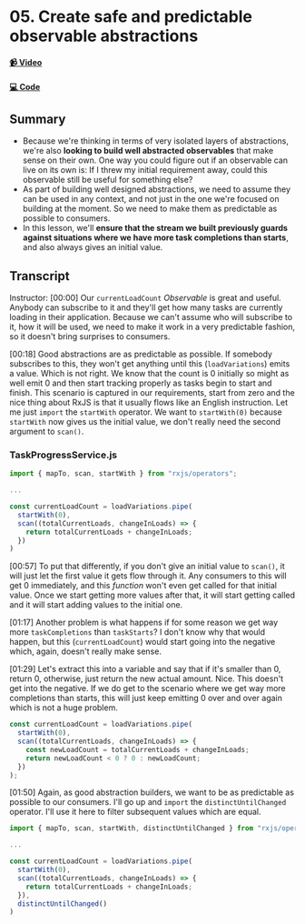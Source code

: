 # 05. Create safe and predictable observable abstractions

#### [📹 Video](https://egghead.io/lessons/rxjs-create-safe-and-predictable-observable-abstractions)

#### [💻 Code](https://github.com/rarmatei/egghead-thinking-reactively/blob/lesson-05/src/lesson-code/TaskProgressService.js)

## Summary

- Because we're thinking in terms of very isolated layers of abstractions, we're also **looking to build well abstracted observables** that make sense on their own. One way you could figure out if an observable can live on its own is: If I threw my initial requirement away, could this observable still be useful for something else?
- As part of building well designed abstractions, we need to assume they can be used in any context, and not just in the one we're focused on building at the moment. So we need to make them as predictable as possible to consumers.
- In this lesson, we'll **ensure that the stream we built previously guards against situations where we have more task completions than starts**, and also always gives an initial value.

## Transcript

Instructor: [00:00] Our `currentLoadCount` _Observable_ is great and useful. Anybody can subscribe to it and they'll get how many tasks are currently loading in their application. Because we can't assume who will subscribe to it, how it will be used, we need to make it work in a very predictable fashion, so it doesn't bring surprises to consumers.

[00:18] Good abstractions are as predictable as possible. If somebody subscribes to this, they won't get anything until this (`loadVariations`) emits a value. Which is not right. We know that the count is 0 initially so might as well emit 0 and then start tracking properly as tasks begin to start and finish. This scenario is captured in our requirements, start from zero and the nice thing about RxJS is that it usually flows like an English instruction. Let me just `import` the `startWith` operator. We want to `startWith(0)` because `startWith` now gives us the initial value, we don't really need the second argument to `scan()`.

### TaskProgressService.js

```js
import { mapTo, scan, startWith } from "rxjs/operators";

...

const currentLoadCount = loadVariations.pipe(
  startWith(0),
  scan((totalCurrentLoads, changeInLoads) => {
    return totalCurrentLoads + changeInLoads;
  })
)
```

[00:57] To put that differently, if you don't give an initial value to `scan()`, it will just let the first value it gets flow through it. Any consumers to this will get 0 immediately, and this _function_ won't even get called for that initial value. Once we start getting more values after that, it will start getting called and it will start adding values to the initial one.

[01:17] Another problem is what happens if for some reason we get way more `taskCompletions` than `taskStarts`? I don't know why that would happen, but this (`currentLoadCount`) would start going into the negative which, again, doesn't really make sense.

[01:29] Let's extract this into a variable and say that if it's smaller than 0, return 0, otherwise, just return the new actual amount. Nice. This doesn't get into the negative. If we do get to the scenario where we get way more completions than starts, this will just keep emitting 0 over and over again which is not a huge problem.

```js
const currentLoadCount = loadVariations.pipe(
  startWith(0),
  scan((totalCurrentLoads, changeInLoads) => {
    const newLoadCount = totalCurrentLoads + changeInLoads;
    return newLoadCount < 0 ? 0 : newLoadCount;
  })
);
```

[01:50] Again, as good abstraction builders, we want to be as predictable as possible to our consumers. I'll go up and `import` the `distinctUntilChanged` operator. I'll use it here to filter subsequent values which are equal.

```js
import { mapTo, scan, startWith, distinctUntilChanged } from "rxjs/operators";

...

const currentLoadCount = loadVariations.pipe(
  startWith(0),
  scan((totalCurrentLoads, changeInLoads) => {
    return totalCurrentLoads + changeInLoads;
  }),
  distinctUntilChanged()
)
```
